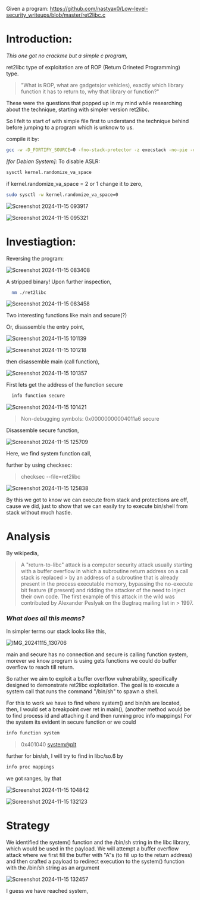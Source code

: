 
Given a program: https://github.com/nastyax0/Low-level-security_writeups/blob/master/ret2libc.c

# Introduction:
_This one got no crackme but a simple c program,_

ret2libc type of exploitation are of ROP (Return Orineted Programming) type.

> "What is ROP, what are gadgets(or vehicles), exactly which library function it has to return to, why that library or function?"

These were the questions that popped up in my mind while researching about the technique, starting with simpler version ret2libc.

So I felt to start of with simple file first to understand the technique behind before jumping to a program which is unknow to us.

compile it by:  
```bash
gcc -w -D_FORTIFY_SOURCE=0 -fno-stack-protector -z execstack -no-pie -o ret2libc ret2libc.c
```

_[for Debian System]:_
To disable ASLR:

```bash
sysctl kernel.randomize_va_space
```
if kernel.randomize_va_space = 2 or 1 change it to zero,

```bash
sudo sysctl -w kernel.randomize_va_space=0
```

![Screenshot 2024-11-15 093917](https://github.com/user-attachments/assets/c4916221-aabc-4062-b5de-d21a0b4e2c82)

![Screenshot 2024-11-15 095321](https://github.com/user-attachments/assets/29a8a9a7-2a27-4d9a-8e1e-c5b9b62ac4c1)

# Investiagtion:

Reversing the program:

![Screenshot 2024-11-15 083408](https://github.com/user-attachments/assets/eabe4088-6b68-465c-8bed-03b8c3a8862f)

A stripped binary!
Upon further inspection,

```sh
  nm ./ret2libc
```

![Screenshot 2024-11-15 083458](https://github.com/user-attachments/assets/eb25c635-84cc-42c5-9496-f15a134d500e)

Two interesting functions like main and secure(?)

Or, disassemble the entry point,

![Screenshot 2024-11-15 101139](https://github.com/user-attachments/assets/4766a3da-f145-4dd9-8b66-6addfb609795)

![Screenshot 2024-11-15 101218](https://github.com/user-attachments/assets/f78073ab-ce38-4f42-86b8-9dfddb139ce3)

then disassemble main (call function),
 
![Screenshot 2024-11-15 101357](https://github.com/user-attachments/assets/e5ecb2ab-11b0-4504-8ae6-f24d345c933d)

First lets get the address of the function secure

```sh
  info function secure
```
![Screenshot 2024-11-15 101421](https://github.com/user-attachments/assets/fd40cc18-59c9-4c2b-a1cf-1f941babbc3e)
>Non-debugging symbols:
>0x00000000004011a6  secure

Disassemble secure function,

![Screenshot 2024-11-15 125709](https://github.com/user-attachments/assets/692c9322-6cc6-489e-b098-50caba6f1da7)

Here, we find system function call, 

further by using checksec:
> checksec --file=ret2libc

![Screenshot 2024-11-15 125838](https://github.com/user-attachments/assets/461a803d-6bd3-4b19-9419-97ed010a92c4)

By this we got to know we can execute from stack and protections are off, cause we did, just to show that we can easily try to execute bin/shell from stack without much hastle.

# Analysis
By wikipedia,
> A "return-to-libc" attack is a computer security attack usually starting with a buffer overflow in which a subroutine return address on a call stack is replaced > by an address of a subroutine that is already present in the process executable memory, bypassing the no-execute bit feature (if present) and ridding the
> attacker of the need to inject their own code. The first example of this attack in the wild was contributed by Alexander Peslyak on the Bugtraq mailing list in > 1997.

### _What does all this means?_
In simpler terms our stack looks like this,

![IMG_20241115_130706](https://github.com/user-attachments/assets/e49220e0-58d4-4963-b903-dc0681d1162f)

main and secure has no connection and secure is calling function system, morever we know program is using gets functions we could do buffer overflow to reach till return.

So rather we aim to exploit a buffer overflow vulnerability, specifically designed to demonstrate ret2libc exploitation. The goal is to execute a system call that runs the command "/bin/sh" to spawn a shell.

For this to work we have to find where system() and bin/sh are located,
then, I would set a breakpoint over ret in main(), (another method would be to find process id and attaching it and then running proc info mappings)
For the system its evident in secure function or we could 

```bash
info function system
```

> 0x401040 <system@plt>

further for bin/sh, I will try to find in libc/so.6
by 
```bash
info proc mappings
```
we got ranges, by that

![Screenshot 2024-11-15 104842](https://github.com/user-attachments/assets/81131039-6722-4a91-b595-dcf25aa76893)

![Screenshot 2024-11-15 132123](https://github.com/user-attachments/assets/5ea61e51-ba17-4bcb-86c7-06d41fcefc40)


# Strategy
We identified the system() function and the /bin/sh string in the libc library, which would be used in the payload.
We will attempt a buffer overflow attack where we first fill the buffer with "A"s (to fill up to the return address) and then crafted a payload to redirect execution to the system() function with the /bin/sh string as an argument

![Screenshot 2024-11-15 132457](https://github.com/user-attachments/assets/9ad5120c-8823-40e8-b6b6-6ab21d86b986)

I guess we have reached system, 










